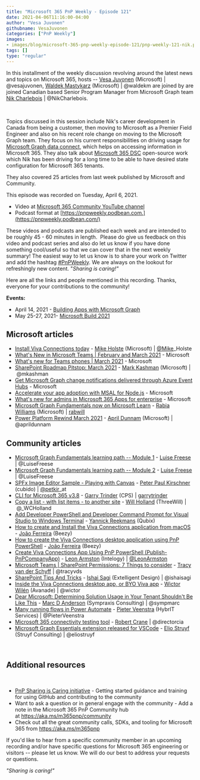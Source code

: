 ```yaml
---
title: "Microsoft 365 PnP Weekly - Episode 121"
date: 2021-04-06T11:16:00-04:00
author: "Vesa Juvonen"
githubname: VesaJuvonen
categories: ["PnP Weekly"]
images:
- images/blog/microsoft-365-pnp-weekly-episode-121/pnp-weekly-121-nik.png
tags: []
type: "regular"
---
```



In this installment of the weekly discussion revolving around the latest
news and topics on Microsoft 365, hosts -- [Vesa
Juvonen](http://twitter.com/vesajuvonen) (Microsoft) |
\@vesajuvonen, [Waldek
Mastykarz](http://twitter.com/waldekm) (Microsoft) | \@waldekm are
joined by are joined Canadian based Senior Program Manager from Microsoft Graph
team [Nik Charlebois](https://twitter.com/NikCharlebois) |
\@NikCharlebois. 

 

Topics discussed in this session include Nik's career development in
Canada from being a customer, then moving to Microsoft as a Premier
Field Engineer and also on his recent role change on moving to the
Microsoft Graph team. They focus on his current responsibilities on
driving usage for [Microsoft Graph data
connect](https://docs.microsoft.com/graph/data-connect-overview),
which helps on accessing information in Microsoft 365. They also talk
about [Microsoft 365 DSC](https://microsoft365dsc.com/) open-source work
which Nik has been driving for a long time to be able to have desired
state configuration for Microsoft 365 tenants.

They also covered 25 articles from last week published by Microsoft and
Community.

This episode was recorded on Tuesday, April 6, 2021.


-   Video at [Microsoft 365 Community YouTube channel](https://aka.ms/m365pnp-videos)
-   Podcast format at
    [https://pnpweekly.podbean.com.](https://pnpweekly.podbean.com/)

These videos and podcasts are published each week and are intended to be
roughly 45 - 60 minutes in length.  Please do give us feedback on this
video and podcast series and also do let us know if you have done
something cool/useful so that we can cover that in the next weekly
summary! The easiest way to let us know is to share your work on Twitter
and add the hashtag
[#PnPWeekly](https://twitter.com/search?q=%23pnpweekly). We are always
on the lookout for refreshingly new content. "*Sharing is caring!"* 

Here are all the links and people mentioned in this recording. Thanks,
everyone for your contributions to the community!

**Events:**


-   April 14, 2021 - [Building Apps with Microsoft
    Graph](https://learntogether-graph.splashthat.com/)
-   May 25-27, 2021- [Microsoft Build
    2021](https://mybuild.microsoft.com/)

## Microsoft articles


-   [Install Viva Connections
    today](https://techcommunity.microsoft.com/t5/microsoft-viva-blog/install-viva-connections-today/ba-p/2245410) -
    [Mike Holste](https://twitter.com/Mike_Holste) (Microsoft)
    | [\@Mike](https://techcommunity.microsoft.com/t5/user/viewprofilepage/user-id/18377)\_Holste
-   [What's New in Microsoft Teams | February and March
    2021](https://techcommunity.microsoft.com/t5/microsoft-teams-blog/what-s-new-in-microsoft-teams-february-and-march-2021/ba-p/2245944) -
    Microsoft
-   [What's new for Teams phones | March
    2021](https://techcommunity.microsoft.com/t5/microsoft-teams-blog/what-s-new-for-teams-phones-march-2021/ba-p/2238485) -
    Microsoft
-   [SharePoint Roadmap Pitstop: March
    2021](https://techcommunity.microsoft.com/t5/microsoft-sharepoint-blog/sharepoint-roadmap-pitstop-march-2021/ba-p/2245785) -
    [Mark Kashman](https://twitter.com/mkashman) (Microsoft)
    | \@mkashman
-   [Get Microsoft Graph change notifications delivered through Azure
    Event
    Hubs](https://developer.microsoft.com/microsoft-365/blogs/get-microsoft-graph-change-notifications-delivered-through-azure-event-hubs/) -
    Microsoft
-   [Accelerate your app adoption with MSAL for
    Node.js](https://developer.microsoft.com/microsoft-365/blogs/accelerate-your-app-adoption-with-msal-for-node-js/) -
    Microsoft
-   [What's new for admins in Microsoft 365 Apps for
    enterprise](https://techcommunity.microsoft.com/t5/microsoft-365-blog/what-s-new-for-admins-in-microsoft-365-apps-for-enterprise/ba-p/2236079) -
    Microsoft
-   [Microsoft Graph Fundamentals now on Microsoft
    Learn](https://techcommunity.microsoft.com/t5/microsoft-365-blog/microsoft-graph-fundamentals-now-on-microsoft-learn/ba-p/2242964) -
    [Rabia Williams](https://twitter.com/williamsrabia) (Microsoft)
    | [rabwill](https://github.com/rabwill)
-   [Power Platform Rewind March
    2021](https://www.sharepointsiren.com/2021/04/power-platform-rewind-march-2021/) -
    [April Dunnam](https://twitter.com/aprildunnam) (Microsoft) |
    \@aprildunnam

## Community articles


-   [Microsoft Graph Fundamentals learning path -- Module
    1](https://techcommunity.microsoft.com/t5/microsoft-365-pnp-blog/microsoft-graph-fundamentals-learning-path-module-1/ba-p/2249800)
    - [Luise Freese](https://twitter.com/LuiseFreese) | \@LuiseFreese
-   [Microsoft Graph Fundamentals learning path -- Module
    2](https://techcommunity.microsoft.com/t5/microsoft-365-pnp-blog/microsoft-graph-fundamentals-learning-path-module-2/ba-p/2253924)
    - [Luise Freese](https://twitter.com/LuiseFreese) | \@LuiseFreese
-   [SPFx Image Editor Sample - Playing with
    Canvas](https://techcommunity.microsoft.com/t5/microsoft-365-pnp-blog/spfx-image-editor-sample-playing-with-canvas/ba-p/2232131)
    - [Peter Paul Kirschner](https://twitter.com/petkir_at) (cubido)
    | [\@petkir](https://techcommunity.microsoft.com/t5/user/viewprofilepage/user-id/1003898)\_at
-   [CLI for Microsoft 365
    v3.8](https://techcommunity.microsoft.com/t5/microsoft-365-pnp-blog/cli-for-microsoft-365-v3-8/ba-p/2245593) -
    [Garry Trinder](https://twitter.com/garrytrinder) (CPS)
    | [garrytrinder](https://github.com/garrytrinder)
-   [Copy a list - with list items - to another
    site](https://techcommunity.microsoft.com/t5/microsoft-365-pnp-blog/copy-a-list-with-list-items-to-another-site/ba-p/2248892) -
    [Will Holland](https://twitter.com/_WCHolland) (ThreeWill)
    | \@\_WCHolland
-   [Add Developer PowerShell and Developer Command Prompt for Visual
    Studio to Windows
    Terminal](https://techcommunity.microsoft.com/t5/microsoft-365-pnp-blog/add-developer-powershell-and-developer-command-prompt-for-visual/ba-p/2243078) -
    [Yannick Reekmans](https://twitter.com/YannickReekmans) (Qubix)
-   [How to create and Install the Viva Connections application from
    macOS](https://sharepoint.handsontek.net/2021/04/05/create-install-viva-connections-application-macos/)
    - [João Ferreira](https://twitter.com/Joao12Ferreira) (Beezy)
-   [How to create the Viva Connections desktop application using PnP
    PowerShell](https://sharepoint.handsontek.net/2021/04/04/create-viva-connections-desktop-application-using-pnp-powershell/)
    - [João Ferreira](https://twitter.com/Joao12Ferreira) (Beezy)
-   [Create Viva Connections App Using PnP PowerShell
    (Publish-PnPCompanyApp)](https://www.leonarmston.com/2021/04/create-viva-connections-app-using-pnp-powershell/) -
    [Leon Armston](https://twitter.com/LeonArmston) (Intelogy)
    | [\@LeonArmston](https://techcommunity.microsoft.com/t5/user/viewprofilepage/user-id/855621)
-   [Microsoft Teams | SharePoint Permissions: 7 Things to
    consider](https://tracyvanderschyff.com/2021/04/03/microsoft-teams-sharepoint-permissions-7-things-to-consider/)
    - [Tracy van der Schyff](https://twitter.com/tracyvds) | \@tracyvds
-   [SharePoint Tips And Tricks](http://www.sharepoint-tips.com/)
    - [Ishai Sagi](https://twitter.com/ishaisagi) (Extelligent Design)
    | \@ishaisagi
-   [Inside the Viva Connections desktop app, or BYO Viva
    app](https://www.wictorwilen.se/blog/inside-the-viva-connections-desktop-app/?utm_source=feedburner&utm_medium=feed&utm_campaign=Feed%3A+WictorWilen+%28Wictor+Wil%C3%A9n%29) -
    [Wictor Wilén](https://twitter.com/wictor) (Avanade) | \@wictor
-   [Dear Microsoft: Determining Solution Usage in Your Tenant Shouldn't
    Be Like
    This](https://sympmarc.com/2021/04/01/dear-microsoft-determining-solution-usage-in-your-tenant-shouldnt-be-like-this/) -
    [Marc D Anderson](https://twitter.com/sympmarc) (Sympraxis
    Consulting) | \@sympmarc
-   [Many running flows in Power
    Automate](https://sharepains.com/2021/04/01/many-running-flows-in-power-automate/) -
    [Pieter Veenstra](https://twitter.com/PieterVeenstra) (HybrIT
    Services) | \@PieterVeenstra
-   [Microsoft 365 connectivity testing
    tool](https://regarding365.com/microsoft-365-connectivity-testing-tool-1cdc8b97745e) -
    [Robert Crane](https://twitter.com/directorcia) | \@directorcia
-   [Microsoft Graph Essentials extension released for
    VSCode](https://www.eliostruyf.com/microsoft-graph-essentials-extension-released-vscode/?utm_source=feedburner&utm_medium=feed&utm_campaign=Feed%3A+estruyf+%28Elio+Struyf%29) -
    [Elio Struyf](https://twitter.com/eliostruyf) (Struyf Consulting)
    | \@eliostruyf

 

## Additional resources


 

-   [PnP Sharing is Caring
    initiative](https://aka.ms/sharing-is-caring) - Getting started
    guidance and training for using GitHub and contributing to the
    community
-   Want to ask a question or in general engage with the community - Add
    a note in the Microsoft 365 PnP Community hub
    at <https://aka.ms/m365pnp/community>
-   Check out all the great community calls, SDKs, and tooling for
    Microsoft 365 from <https://aka.ms/m365pnp>

If you'd like to hear from a specific community member in an upcoming
recording and/or have specific questions for Microsoft 365 engineering
or visitors -- please let us know. We will do our best to address your
requests or questions.

*"Sharing is caring!"*
